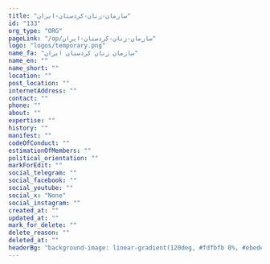 ```yaml
---
title: "سازمان-زنان-کردستان-ایران"
id: "133"
org_type: "ORG"
pageLink: "/op/سازمان-زنان-کردستان-ایران"
logo: "logos/temporary.png"
name_fa: "سازمان زنان کردستان ایران"
name_en: ""
name_short: ""
location: ""
post_location: ""
internetAddress: ""
contact: ""
phone: ""
about: ""
expertise: ""
history: ""
manifest: ""
codeOfConduct: ""
estimationOfMembers: ""
political_orientation: ""
markForEdit: ""
social_telegram: ""
social_facebook: ""
social_youtube: ""
social_x: "None"
social_instagram: ""
created_at: ""
updated_at: ""
mark_for_delete: ""
delete_reason: ""
deleted_at: ""
headerBg: "background-image: linear-gradient(120deg, #fdfbfb 0%, #ebedee 100%);"
---
```


